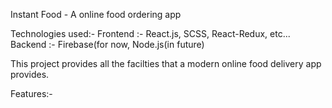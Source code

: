 Instant Food - A online food ordering app

Technologies used:-
Frontend :- React.js, SCSS, React-Redux, etc...
Backend :- Firebase(for now, Node.js(in future)

This project provides all the facilties that a modern online food delivery app provides.

Features:-
